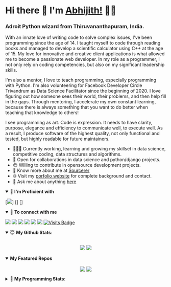 # Hi there 👋 I'm [Abhijith!](https://cyberdud3.github.io/resume/) 👨‍💻

### Adroit Python wizard from Thiruvananthapuram, India.

With an innate love of writing code to solve complex issues, I've been programming since the age of 14. I taught myself to code through reading books and managed to develop a scientific calculator using C++ at the age of 15. My love for innovative and creative client applications is what allowed me to become a passionate web developer. In my role as a programmer, I not only rely on coding competencies, but also on my significant leadership skills.

I'm also a mentor, I love to teach programming, especially programming with Python. I'm also volunteering for Facebook Developer Circle Trivandrum as Data Science Facilitator since the beginning of 2020. I love figuring out how someone sees their world, their problems, and then help fill in the gaps. Through mentoring, I accelerate my own constant learning, because there is always something that you want to do better when teaching that knowledge to others!

I see programming as art. Code is expression. It needs to have clarity, purpose, elegance and efficiency to communicate well, to execute well. As a result, I produce software of the highest quality, not only functional and tested, but highly readable for future maintainers.

- 👨🏽‍💻 Currently working, learning and growing my skillset in data science, competitive coding, data structures and algorithms.
- 🤝 Open for collaborations in data science and python/django projects.
- 😊 Willing to contribute in opensource development projects.
- 👨 Know more about me at [Sourcerer](https://sourcerer.io/cyberdud3/) 
- 🌐 Visit my [porfolio website](https://cyberdud3.github.io/resume/) for complete background and contact.
- 💬 Ask me about anything [here](https://github.com/cyberdud3/cyberdud3/issues)

<details open>
<summary>🤝 <b>I'm Proficient with</b></summary>

<p align = "center">

[<img src="https://img.shields.io/badge/python-%233776AB.svg?&style=flat-square&logo=python&logoColor=white">]
[<img src="">]
[<img src="">]

</p>

</details>

<details open>
<summary>🤝 <b>To connect with me</b></summary>

<p align = "center">
 
[<img src ="https://img.shields.io/badge/portfolio-%23.svg?&style=for-the-badge&logo=&logoColor=white%22">](https://cyberdud3.github.io/resume/)
[<img src="https://img.shields.io/badge/linkedin-%230077B5.svg?&style=for-the-badge&logo=linkedin&logoColor=white" />](http://linkedin.com/in/abhijith-sudhakar)
[<img src="https://img.shields.io/badge/twitter-%231DA1F2.svg?&style=for-the-badge&logo=twitter&logoColor=white" />](https://twitter.com/_cyberdud3)
[<img src="https://img.shields.io/badge/medium-%2312100E.svg?&style=for-the-badge&logo=medium&logoColor=white" />](https://medium.com/@cyberdud3)
[<img src = "https://img.shields.io/badge/instagram-%23E4405F.svg?&style=for-the-badge&logo=instagram&logoColor=white">](https://www.instagram.com/cyberdud3/)
[<img src="https://img.shields.io/badge/facebook-%231877F2.svg?&style=for-the-badge&logo=facebook&logoColor=white" />](https://www.facebook.com/cyberdud3/) 
[![Visits Badge](https://badges.pufler.dev/visits/cyberdud3/cyberdud3?style=for-the-badge)](https://github.com/cyberdud3/cyberdud3)

</p>

</details>

<details open>
    <summary> 😇 <b>My Github Stats</b>: </summary>
    <br>
        <p align = "center">
        <img src = "https://github-readme-stats.vercel.app/api?username=cyberdud3&show_icons=true&theme=tokyonight&line_height=27">
        <img src = "https://github-readme-stats.vercel.app/api/top-langs/?username=cyberdud3&hide=css,powershell&theme=tokyonight">
        </p>
</details>

<details open> 
    <summary><b>My Featured Repos</b></summary>
        <p align = "center">
        <a href = "https://github.com/cyberdud3/cyberdud3"><img align="center" src="https://github-readme-stats.vercel.app/api/pin/?username=cyberdud3&repo=cyberdud3&theme=tokyonight" /></a>
        <a href = "https://github.com/CYBERDUD3/resume"><img align="center" src="https://github-readme-stats.vercel.app/api/pin/?username=cyberdud3&repo=resume&theme=tokyonight" /></a>
        </p>
</details>

<details> 
    <summary>🤖 <b>My Programming Stats</b>: </summary>
<br>
<!--START_SECTION:waka-->
<!--END_SECTION:waka-->
